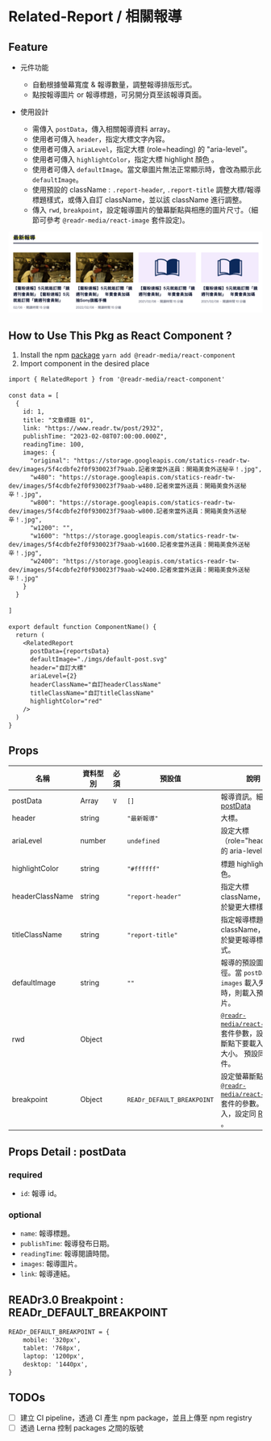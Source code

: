 # Related-Report / 相關報導

## Feature

- 元件功能

  - 自動根據螢幕寬度 & 報導數量，調整報導排版形式。
  - 點按報導圖片 or 報導標題，可另開分頁至該報導頁面。

- 使用設計

  - 需傳入 `postData`，傳入相關報導資料 array。
  - 使用者可傳入 `header`，指定大標文字內容。
  - 使用者可傳入 `ariaLevel`，指定大標 (role=heading) 的 "aria-level"。
  - 使用者可傳入 `highlightColor`，指定大標 highlight 顏色 。
  - 使用者可傳入 `defaultImage`。當文章圖片無法正常顯示時，會改為顯示此 `defaultImage`。
  - 使用預設的 className : `.report-header`, `.report-title` 調整大標/報導標題樣式，或傳入自訂 className，並以該 className 進行調整。
  - 傳入 `rwd`, `breakpoint`，設定報導圖片的螢幕斷點與相應的圖片尺寸。（細節可參考 `@readr-media/react-image` 套件設定)。

![Related report](./imgs/related-report.svg)

## How to Use This Pkg as React Component ?

1. Install the npm [package](https://www.npmjs.com/package/@readr-media/react-component)
   `yarn add @readr-media/react-component`
2. Import component in the desired place

```
import { RelatedReport } from '@readr-media/react-component'

const data = [
  {
    id: 1,
    title: "文章標題 01",
    link: "https://www.readr.tw/post/2932",
    publishTime: "2023-02-08T07:00:00.000Z",
    readingTime: 100,
    images: {
      "original": "https://storage.googleapis.com/statics-readr-tw-dev/images/5f4cdbfe2f0f930023f79aab.記者來當外送員：開箱美食外送秘辛！.jpg",
      "w480": "https://storage.googleapis.com/statics-readr-tw-dev/images/5f4cdbfe2f0f930023f79aab-w480.記者來當外送員：開箱美食外送秘辛！.jpg",
      "w800": "https://storage.googleapis.com/statics-readr-tw-dev/images/5f4cdbfe2f0f930023f79aab-w800.記者來當外送員：開箱美食外送秘辛！.jpg",
      "w1200": "",
      "w1600": "https://storage.googleapis.com/statics-readr-tw-dev/images/5f4cdbfe2f0f930023f79aab-w1600.記者來當外送員：開箱美食外送秘辛！.jpg",
      "w2400": "https://storage.googleapis.com/statics-readr-tw-dev/images/5f4cdbfe2f0f930023f79aab-w2400.記者來當外送員：開箱美食外送秘辛！.jpg"
    }
  }

]

export default function ComponentName() {
  return (
    <RelatedReport
      postData={reportsData}
      defaultImage="./imgs/default-post.svg"
      header="自訂大標"
      ariaLevel={2}
      headerClassName="自訂headerClassName"
      titleClassName="自訂titleClassName"
      highlightColor="red"
    />
  )
}
```

## Props

| 名稱            | 資料型別 | 必須 | 預設值                     | 說明                                                                                                                                                                                       |
| --------------- | -------- | ---- | -------------------------- | ------------------------------------------------------------------------------------------------------------------------------------------------------------------------------------------ |
| postData        | Array    | `V`  | `[]`                       | 報導資訊。細節見 [postData](#props-detail--postdata)                                                                                                                                       |
| header          | string   |      | `"最新報導"`               | 大標。                                                                                                                                                                                     |
| ariaLevel       | number   |      | `undefined`                | 設定大標（role="heading"）的 aria-level，                                                                                                                                                  |
| highlightColor  | string   |      | `"#ffffff"`                | 標題 highlight 顏色。                                                                                                                                                                      |
| headerClassName | string   |      | `"report-header"`          | 指定大標 className，可用於變更大標樣式。                                                                                                                                                   |
| titleClassName  | string   |      | `"report-title"`           | 指定報導標題 className，可用於變更報導標題樣式。                                                                                                                                           |
| defaultImage    | string   |      | `""`                       | 報導的預設圖片路徑。當 `postData` 的 `images` 載入失敗時，則載入預設圖片。                                                                                                                 |
| rwd             | Object   |      |                            | [`@readr-media/react-image`](https://www.npmjs.com/package/@readr-media/react-image) 套件參數，設定不同斷點下要載入的圖片大小。 預設同套件。                                               |
| breakpoint      | Object   |      | `READr_DEFAULT_BREAKPOINT` | 設定螢幕斷點，[`@readr-media/react-image`](https://www.npmjs.com/package/@readr-media/react-image) 套件的參數。如未填入，設定同 [READr](#readr3.0-breakpoint--readr_default_breakpoint) 。 |

## Props Detail : postData

### required

- `id`: 報導 id。

### optional

- `name`: 報導標題。
- `publishTime`: 報導發布日期。
- `readingTime`: 報導閱讀時間。
- `images`: 報導圖片。
- `link`: 報導連結。

## READr3.0 Breakpoint : READr_DEFAULT_BREAKPOINT

```
READr_DEFAULT_BREAKPOINT = {
    mobile: '320px',
    tablet: '768px',
    laptop: '1200px',
    desktop: '1440px',
}
```

## TODOs

- [ ] 建立 CI pipeline，透過 CI 產生 npm package，並且上傳至 npm registry
- [ ] 透過 Lerna 控制 packages 之間的版號
